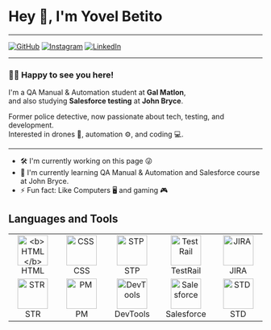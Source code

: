 # Hey 👋, I'm Yovel Betito

---

[![GitHub](https://img.shields.io/badge/GITHUB-black?style=for-the-badge&logo=github)](https://github.com/YovelBetito)
[![Instagram](https://img.shields.io/badge/INSTAGRAM-%23E1306C?style=for-the-badge&logo=instagram&logoColor=white)](https://www.instagram.com/yovel_betito/)
[![LinkedIn](https://img.shields.io/badge/LINKEDIN-0077B5?style=for-the-badge&logo=linkedin&logoColor=white)](https://www.linkedin.com/in/yovel-betito-2298722a3/)

---

### 👨‍💻 Happy to see you here!

I'm a QA Manual & Automation student at **Gal Matlon**,  
and also studying **Salesforce testing** at **John Bryce**.

Former police detective, now passionate about tech, testing, and development.  
Interested in drones 🚁, automation ⚙️, and coding 💻.

---
<tr>
  <td>
    <ul class="rapidfire-list">
      <li>🛠️ I'm currently working on this page 😜</li>
      <li>🌱 I'm currently learning QA Manual & Automation and Salesforce course at John Bryce.</li>
      <li>⚡ Fun fact: Like Computers 🖥️ and gaming 🎮</li>
    </ul>
  </td>
  <td></td> <!-- תא ריק בצד ימין -->
</tr>

  </table>
</div>
</body>
</html>
<h2>Languages and Tools</h2>

<div align="center">
  <table>
    <tr>
      <td align="center" width="120">
        <img src="https://cdn.jsdelivr.net/gh/devicons/devicon/icons/html5/html5-original.svg" height="60" alt="<b>HTML</b>" /><br/>HTML
      </td>
      <td align="center" width="120">
        <img src="https://cdn.jsdelivr.net/gh/devicons/devicon/icons/css3/css3-original.svg" height="60" alt="CSS" /><br/>CSS
      </td>
      <td align="center" width="120">
        <img src="https://i.postimg.cc/qRtdLvGG/stp-logo-stp-letter-stp-letter-logo-design-initials-stp-logo-linked-with-circle-uppercase-monogram-l.jpg" height="60" alt="STP" /><br/>STP
      </td>
      <td align="center" width="120">
        <img src="https://i.postimg.cc/bvHCkcbw/download.png" height="60" alt="TestRail" /><br/>TestRail
      </td>
      <td align="center" width="120">
        <img src="https://cdn.jsdelivr.net/gh/devicons/devicon/icons/jira/jira-original.svg" height="60" alt="JIRA" /><br/>JIRA
      </td>
    </tr>
    <tr>
      <td align="center" width="120">
        <img src="https://i.postimg.cc/ryQpgDcS/download-1.png" height="60" alt="STR" /><br/>STR
      </td>
      <td align="center" width="120">
        <img src="https://i.postimg.cc/zfhCR9LP/2025-07-16-14-13-36.png" height="60" alt="PM" /><br/>PM
      </td>
      <td align="center" width="120">
        <img src="https://i.postimg.cc/WzcT1qBH/images.jpg" height="60" alt="DevTools" /><br/>DevTools
      </td>
      <td align="center" width="120">
        <img src="https://cdn.worldvectorlogo.com/logos/salesforce-2.svg" height="60" alt="Salesforce" /><br/>Salesforce
      </td>
      <td align="center" width="120">
        <img src="https://i.postimg.cc/Kjpf5tm9/download-2.png" height="60" alt="STD" /><br/>STD
      </td>
    </tr>
  </table>
</div>  
